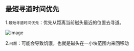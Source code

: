 ## 最短寻道时间优先

1.`最短寻道时间优先`：优先从距离当前磁头最近的位置去寻道。

![image](https://tvax4.sinaimg.cn/large/0085EwgIgy1gtkv0dopa2j61090ru7dc02.jpg)

2.`问题`：可能会导致饥饿，也就是磁头在一小块范围内来回移动

